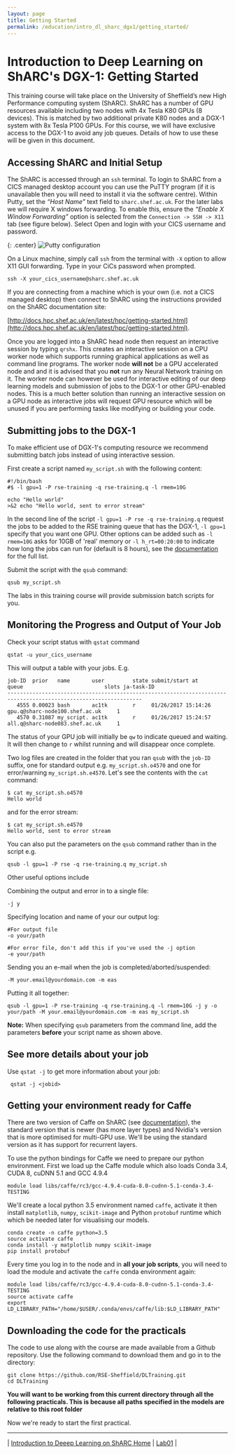 ```yaml
---
layout: page
title: Getting Started
permalink: /education/intro_dl_sharc_dgx1/getting_started/
---
```


# Introduction to Deep Learning on ShARC's DGX-1: Getting Started #


This training course will take place on the University of Sheffield’s new High Performance computing system (ShARC). ShARC has a number of GPU resources available including two nodes with 4x Tesla K80 GPUs (8 devices). This is matched by two additional private K80 nodes and a DGX-1 system with 8x Tesla P100 GPUs. For this course, we will have exclusive access to the DGX-1 to avoid any job queues. Details of how to use these will be given in this document.

## Accessing ShARC and Initial Setup ##

The ShARC is accessed through an `ssh` terminal. To login to ShARC from a CICS managed desktop account you can use the PuTTY program (if it is unavailable then you will need to install it via the software centre). Within Putty, set the *“Host Name”* text field to `sharc.shef.ac.uk`. For the later labs we will require X windows forwarding. To enable this, ensure the *“Enable X Window Forwarding”* option is selected from the `Connection -> SSH -> X11` tab (see figure below). Select Open and login with your CICS username and password.

{: .center}
![Putty configuration](/static/img/intro_dl_sharc_dgx1/putty_config.png)

On a Linux machine, simply call `ssh` from the terminal with `-X` option to allow X11 GUI forwarding. Type in your CiCs password when prompted.

```
ssh -X your_cics_username@sharc.shef.ac.uk
```

If you are connecting from a machine which is your own (i.e. not a CICS managed desktop) then connect to ShARC using the instructions provided on the ShARC documentation site:

[http://docs.hpc.shef.ac.uk/en/latest/hpc/getting-started.html](http://docs.hpc.shef.ac.uk/en/latest/hpc/getting-started.html).

Once you are logged into a ShARC head node then request an interactive session by typing `qrshx`. This creates an interactive session on a CPU worker node which supports running graphical applications as well as command line programs. The worker node **will not** be a GPU accelerated node and and it is advised that you **not** run any Neural Network training on it. The worker node can however be used for interactive editing of our deep learning models and submission of jobs to the DGX-1 or other GPU-enabled nodes. This is a much better solution than running an interactive session on a GPU node as interactive jobs will request GPU resource which will be unused if you are performing tasks like modifying or building your code.


## Submitting jobs to the DGX-1 ##

To make efficient use of DGX-1's computing resource we recommend submitting batch jobs instead of using interactive session.

First create a script named `my_script.sh` with the following content:

```
#!/bin/bash
#$ -l gpu=1 -P rse-training -q rse-training.q -l rmem=10G

echo "Hello world"
>&2 echo "Hello world, sent to error stream"
```

In the second line of the script `-l gpu=1 -P rse -q rse-training.q` request the jobs to be added to the RSE training queue that has the DGX-1, `-l gpu=1` specify that you want one GPU. Other options can be added such as `-l rmem=10G` asks for 10GB of 'real' memory or `-l h_rt=00:20:00` to indicate how long the jobs can  run for (default is 8 hours), see the [documentation](https://www.shef.ac.uk/cics/research/hpc/sharc/batch) for the full list.

Submit the script with the `qsub` command:

```
qsub my_script.sh
```

The labs in this training course will provide submission batch scripts for you.


## Monitoring the Progress and Output of Your Job ##

Check your script status with `qstat` command

```
qstat -u your_cics_username
```

This will output a table with your jobs. E.g.

```
job-ID  prior   name       user         state submit/start at     queue                          slots ja-task-ID
-----------------------------------------------------------------------------------------------------------------
   4555 0.00023 bash       ac1tk        r     01/26/2017 15:14:26 gpu.q@sharc-node100.shef.ac.uk     1
   4570 0.31087 my_script. ac1tk        r     01/26/2017 15:24:57 all.q@sharc-node083.shef.ac.uk     1
```

The status of your GPU job will initially be `qw` to indicate queued and waiting. It will then change to `r` whilst running and will disappear once complete.

Two log files are created in the folder that you ran `qsub` with the `job-ID` suffix, one for standard output e.g. `my_script.sh.o4570` and one for error/warning `my_script.sh.e4570`. Let's see the contents with the `cat` command:

```
$ cat my_script.sh.o4570
Hello world
```

and for the error stream:

```
$ cat my_script.sh.e4570
Hello world, sent to error stream
```

You can also put the parameters on the `qsub` command rather than in the script e.g.

```
qsub -l gpu=1 -P rse -q rse-training.q my_script.sh
```

Other useful options include

Combining the output and error in to a single file:

```
-j y
```

Specifying location and name of your our output log:

```
#For output file
-o your/path

#For error file, don't add this if you've used the -j option
-e your/path
```

Sending you an e-mail when the job is completed/aborted/suspended:

```
-M your.email@yourdomain.com -m eas
```

Putting it all together:

```
qsub -l gpu=1 -P rse-training -q rse-training.q -l rmem=10G -j y -o your/path -M your.email@yourdomain.com -m eas my_script.sh
```

**Note:** When specifying `qsub` parameters from the command line, add the parameters **before** your script name as shown above.

## See more details about your job ##

Use `qstat -j` to get more information about your job:

```
 qstat -j <jobid>
```

## Getting your environment ready for Caffe ##

There are two version of Caffe on ShARC (see [documentation](https://github.com/RSE-Sheffield/GPUComputing/blob/master/deeplearning/Caffe.rst)), the standard version that is newer (has more layer types) and Nvidia's version that is more optimised for multi-GPU use. We'll be using the standard version as it has support for recurrent layers.

To use the python bindings for Caffe we need to prepare our python environment. First we load up the Caffe module which also loads Conda 3.4, CUDA 8, cuDNN 5.1 and GCC 4.9.4

```
module load libs/caffe/rc3/gcc-4.9.4-cuda-8.0-cudnn-5.1-conda-3.4-TESTING
```

We'll create a local python 3.5 environment named `caffe`, activate it then install `matplotlib`, `numpy`, `scikit-image` and Python `protobuf` runtime  which which be needed later for visualising our models.

```
conda create -n caffe python=3.5
source activate caffe
conda install -y matplotlib numpy scikit-image
pip install protobuf
```


Every time you log in to the node and in **all your job scripts**, you will need to load the module and activate the `caffe` conda environment again:

```
module load libs/caffe/rc3/gcc-4.9.4-cuda-8.0-cudnn-5.1-conda-3.4-TESTING
source activate caffe
export LD_LIBRARY_PATH="/home/$USER/.conda/envs/caffe/lib:$LD_LIBRARY_PATH"
```

## Downloading the code for the practicals ##

The code to use along with the course are made available from a Github repository. Use the following command to download them and go in to the directory:

```
git clone https://github.com/RSE-Sheffield/DLTraining.git
cd DLTraining
```

**You will want to be working from this current directory through all the following practicals. This is because all paths specified in the models are relative to this root folder**

Now we're ready to start the first practical.

---

&#124; [Introduction to Deeep Learning on ShARC Home](../) &#124; [Lab01](../lab01) &#124;
